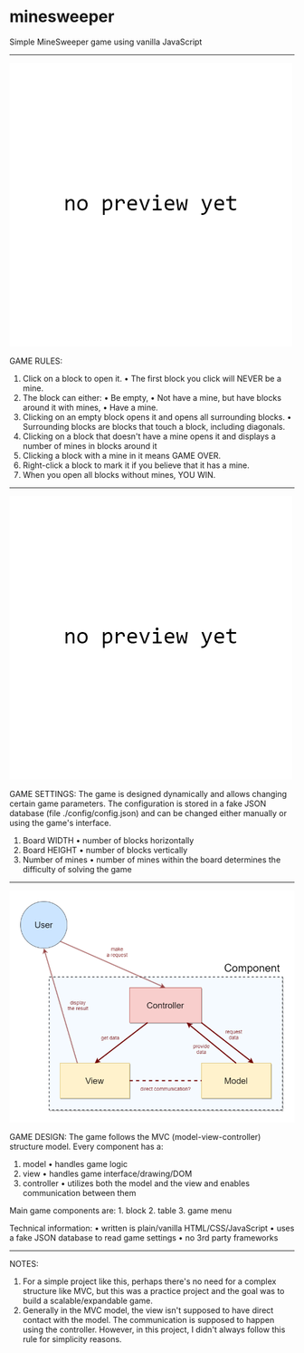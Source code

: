 # minesweeper
 Simple MineSweeper game using vanilla JavaScript
_______________________________________________________________________________________________________________

![Game preview](./previews/gamePreview.png)

GAME RULES:
1. Click on a block to open it.
    • The first block you click will NEVER be a mine.
2. The block can either:
    • Be empty,
    • Not have a mine, but have blocks around it with mines,
    • Have a mine.
3. Clicking on an empty block opens it and opens all surrounding blocks.
    • Surrounding blocks are blocks that touch a block, including diagonals.
4. Clicking on a block that doesn't have a mine opens it and displays a number of mines in blocks around it
5. Clicking a block with a mine in it means GAME OVER.
6. Right-click a block to mark it if you believe that it has a mine.
7. When you open all blocks without mines, YOU WIN.
_______________________________________________________________________________________________________________

![Game settings preview](./previews/gameSettings.png)

GAME SETTINGS:
The game is designed dynamically and allows changing certain game parameters.
The configuration is stored in a fake JSON database (file ./config/config.json)
and can be changed either manually or using the game's interface.

1. Board WIDTH
    • number of blocks horizontally
2. Board HEIGHT
    • number of blocks vertically
3. Number of mines
    • number of mines within the board determines the difficulty of solving the game
_______________________________________________________________________________________________________________

![Game design diagram](./previews/gameDesign.png)

GAME DESIGN:
The game follows the MVC (model-view-controller) structure model.
Every component has a:
1. model
    • handles game logic
2. view
    • handles game interface/drawing/DOM
3. controller
    • utilizes both the model and the view and enables communication between them

Main game components are:
    1. block
    2. table
    3. game menu

Technical information:
    • written is plain/vanilla HTML/CSS/JavaScript
    • uses a fake JSON database to read game settings
    • no 3rd party frameworks

_______________________________________________________________________________________________________________

NOTES:
1. For a simple project like this, perhaps there's no need for a complex structure like MVC,
but this was a practice project and the goal was to build a scalable/expandable game.
2. Generally in the MVC model, the view isn't supposed to have direct contact with the model.
The communication is supposed to happen using the controller. However, in this project,
I didn't always follow this rule for simplicity reasons.
